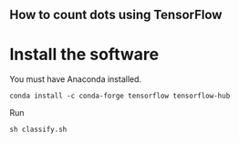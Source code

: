 ## How to count dots using TensorFlow

# Install the software

You must have Anaconda installed. 
```
conda install -c conda-forge tensorflow tensorflow-hub
```

Run
```
sh classify.sh
```
